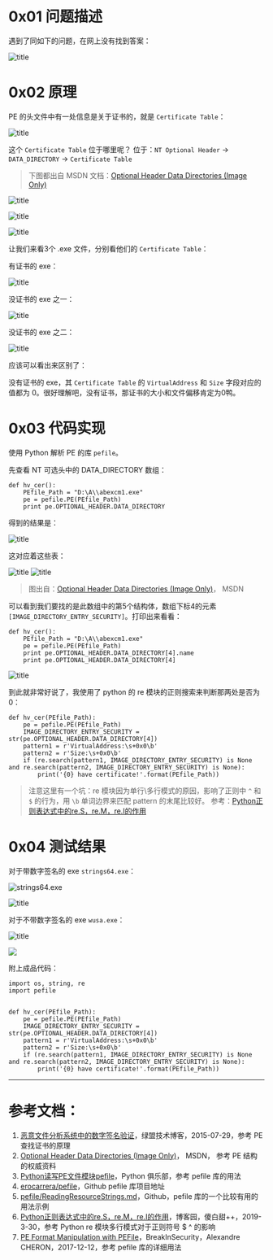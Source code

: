 # 0x01 问题描述

遇到了同如下的问题，在网上没有找到答案：

![title](https://leanote.com/api/file/getImage?fileId=5f46504bab644105f500190b)

# 0x02 原理


PE 的头文件中有一处信息是关于证书的，就是 `Certificate Table`：


![title](https://leanote.com/api/file/getImage?fileId=5f464acaab644105f50018d8)

这个 `Certificate Table` 位于哪里呢？
位于：`NT Optional Header` →  `DATA_DIRECTORY` →  `Certificate Table`


>下图都出自 MSDN 文档：[Optional Header Data Directories (Image Only)](https://docs.microsoft.com/en-us/windows/win32/debug/pe-format#optional-header-data-directories-image-only)

![title](https://leanote.com/api/file/getImage?fileId=5f464cf6ab644107f200194c)

![title](https://leanote.com/api/file/getImage?fileId=5f464d51ab644105f50018ea)

![title](https://leanote.com/api/file/getImage?fileId=5f464d6eab644107f200194f)

让我们来看3个 .exe 文件，分别看他们的 `Certificate Table`：

有证书的 exe：

![title](https://leanote.com/api/file/getImage?fileId=5f464eb0ab644105f50018f6)


没证书的 exe 之一：

![title](https://leanote.com/api/file/getImage?fileId=5f464efcab644105f50018f9)


没证书的 exe 之二：

![title](https://leanote.com/api/file/getImage?fileId=5f464f42ab644105f50018fd)


应该可以看出来区别了：

没有证书的 exe，其 `Certificate Table` 的 `VirtualAddress` 和 `Size` 字段对应的值都为 0。很好理解吧，没有证书，那证书的大小和文件偏移肯定为0鸭。


# 0x03 代码实现

使用 Python 解析 PE 的库 `pefile`。

先查看 NT 可选头中的 DATA_DIRECTORY 数组：


```
def hv_cer():
    PEfile_Path = "D:\A\\abexcm1.exe"
    pe = pefile.PE(PEfile_Path)
    print pe.OPTIONAL_HEADER.DATA_DIRECTORY
```

得到的结果是：

![title](https://leanote.com/api/file/getImage?fileId=5f465194ab644105f5001910)



这对应着这些表：



![title](https://leanote.com/api/file/getImage?fileId=5f4651e1ab644105f5001914)
![title](https://leanote.com/api/file/getImage?fileId=5f465213ab644105f5001918)

> 图出自：[Optional Header Data Directories (Image Only)](https://docs.microsoft.com/en-us/windows/win32/debug/pe-format#optional-header-data-directories-image-only)， MSDN


可以看到我们要找的是此数组中的第5个结构体，数组下标4的元素 `[IMAGE_DIRECTORY_ENTRY_SECURITY]`。打印出来看看：


```
def hv_cer():
    PEfile_Path = "D:\A\\abexcm1.exe"
    pe = pefile.PE(PEfile_Path)
    print pe.OPTIONAL_HEADER.DATA_DIRECTORY[4].name
    print pe.OPTIONAL_HEADER.DATA_DIRECTORY[4]
```

![title](https://leanote.com/api/file/getImage?fileId=5f4652f0ab644105f500191f)

到此就非常好说了，我使用了 python 的 re 模块的正则搜索来判断那两处是否为0：

```
def hv_cer(PEfile_Path):
    pe = pefile.PE(PEfile_Path)
    IMAGE_DIRECTORY_ENTRY_SECURITY = str(pe.OPTIONAL_HEADER.DATA_DIRECTORY[4])
    pattern1 = r'VirtualAddress:\s+0x0\b'
    pattern2 = r'Size:\s+0x0\b'
    if (re.search(pattern1, IMAGE_DIRECTORY_ENTRY_SECURITY) is None and re.search(pattern2, IMAGE_DIRECTORY_ENTRY_SECURITY) is None):
        print('{0} have certificate!'.format(PEfile_Path))
```

>注意这里有一个坑：re 模块因为单行\多行模式的原因，影响了正则中 `^` 和 `$` 的行为，用 `\b` 单词边界来匹配 pattern 的末尾比较好。
参考：[Python正则表达式中的re.S，re.M，re.I的作用](https://www.cnblogs.com/feifeifeisir/p/10627474.html)

# 0x04 测试结果

对于带数字签名的 exe `strings64.exe`：

![strings64.exe](https://leanote.com/api/file/getImage?fileId=5f4654a2ab644107f200198b)


![title](https://leanote.com/api/file/getImage?fileId=5f4654dcab644107f200198f)


对于不带数字签名的 exe `wusa.exe`：


![title](https://leanote.com/api/file/getImage?fileId=5f465529ab644107f2001993)


![](https://leanote.com/api/file/getImage?fileId=5f46554aab644105f5001933)


附上成品代码：

```
import os, string, re
import pefile


def hv_cer(PEfile_Path):
    pe = pefile.PE(PEfile_Path)
    IMAGE_DIRECTORY_ENTRY_SECURITY = str(pe.OPTIONAL_HEADER.DATA_DIRECTORY[4])
    pattern1 = r'VirtualAddress:\s+0x0\b'
    pattern2 = r'Size:\s+0x0\b'
    if (re.search(pattern1, IMAGE_DIRECTORY_ENTRY_SECURITY) is None and re.search(pattern2, IMAGE_DIRECTORY_ENTRY_SECURITY) is None):
        print('{0} have certificate!'.format(PEfile_Path))
```

-------------

# 参考文档：



1. [恶意文件分析系统中的数字签名验证](http://blog.nsfocus.net/digital-signature-with-malware-analysis/)，绿盟技术博客，2015-07-29，参考 PE 查找证书的原理
2. [Optional Header Data Directories (Image Only)](https://docs.microsoft.com/en-us/windows/win32/debug/pe-format#optional-header-data-directories-image-only)， MSDN， 参考 PE 结构的权威资料
3. [Python读写PE文件模块pefile](http://www.pythonclub.org/modules/pefile#dokuwiki__top)，Python 俱乐部，参考 pefile 库的用法
4. [erocarrera/pefile](https://github.com/erocarrera/pefile)，Github pefile 库项目地址
5. [pefile/ReadingResourceStrings.md](https://github.com/erocarrera/pefile/blob/wiki/ReadingResourceStrings.md)，Github，pefile 库的一个比较有用的用法示例
6. [Python正则表达式中的re.S，re.M，re.I的作用](https://www.cnblogs.com/feifeifeisir/p/10627474.html)，博客园，傻白甜++，2019-3-30，参考 Python re 模块多行模式对于正则符号 $ ^ 的影响
7. [PE Format Manipulation with PEFile](https://axcheron.github.io/pe-format-manipulation-with-pefile/)，BreakInSecurity，Alexandre CHERON，2017-12-12，参考 pefile 库的详细用法